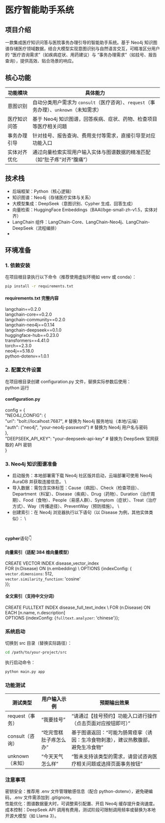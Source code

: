 # 医疗智能助手系统
## 项目介绍
一款集成医疗知识问答与医院事务办理引导的智能助手系统。基于 Neo4j 知识图谱存储医疗领域数据，结合大模型实现意图识别与自然语言交互，可精准区分用户的 “医疗咨询需求”（如疾病症状、用药建议）与 “事务办理需求”（如挂号、报告查询），提供高效、贴合场景的响应。

## 核心功能
| 功能模块       | 具体能力                                                                 |
|----------------|--------------------------------------------------------------------------|
| 意图识别       | 自动分类用户需求为 `consult`（医疗咨询）、`request`（事务办理）、`unknown`（未知需求） |
| 医疗知识问答   | 基于 Neo4j 知识图谱，回答疾病、症状、药物、检查项目等医疗相关问题         |
| 事务办理引导   | 针对挂号、报告查询、费用支付等需求，直接引导至对应功能入口               |
| 实体对齐优化   | 通过向量检索实现用户输入实体与图谱数据的精准匹配（如“肚子疼”对齐“腹痛”） |

## 技术栈
- 后端框架：Python（核心逻辑）
- 知识图谱：Neo4j（存储医疗实体与关系）
- 大模型集成：DeepSeek（意图识别、Cypher 生成、回答生成）
- 向量检索：HuggingFace Embeddings（BAAI/bge-small-zh-v1.5，实体对齐）
- LangChain 组件：LangChain-Core、LangChain-Neo4j、LangChain-DeepSeek（流程编排）
- 
## 环境准备
### 1. 依赖安装
在项目根目录执行以下命令（推荐使用虚拟环境如 venv 或 conda）：
```bash
pip install -r requirements.txt
```
#### requirements.txt 完整内容

langchain==0.2.0 \
langchain-core==0.2.0 \
langchain-community==0.2.0 \
langchain-neo4j==0.1.14 \
langchain-deepseek==0.1.0 \
huggingface-hub==0.23.0 \
transformers==4.41.0 \
torch==2.3.0  \
neo4j==5.18.0 \
python-dotenv==1.0.1     

### 2. 配置文件设置
在项目根目录创建 configuration.py 文件，替换实际参数后使用：\
python 
运行 
#### configuration.py
config = { \
    "NEO4J_CONFIG": { \
        "uri": "bolt://localhost:7687",  # 替换为 Neo4j 服务地址（本地/云端） \
        "auth": ("neo4j", "your-neo4j-password")  # 替换为 Neo4j 用户名与密码 \
    }, \
    "DEEPSEEK_API_KEY": "your-deepseek-api-key"  # 替换为 DeepSeek 官网获取的 API 密钥 \
}

### 3. Neo4j 知识图谱准备
- 启动服务：本地部署需下载 Neo4j 社区版并启动，云端部署可使用 Neo4j AuraDB 并获取连接信息。  \
- 导入数据：需包含实体标签：Cause（病因）、Check（检查项目）、Department（科室）、Disease（疾病）、Drug（药物）、Duration（治疗周期）、Food（食物）、People（易感人群）、Symptom（症状）、Treat（治疗方式）、Way（传播途径）、PreventWay（预防措施）。  \
- 创建索引：在 Neo4j 浏览器执行以下语句（以 Disease 为例，其他实体类似）：  \
<br>

**cypher**语句👇
  
#### 向量索引（适配 384 维向量模型）
CREATE VECTOR INDEX disease_vector_index \
FOR (n:Disease) ON (n.embedding) \ 
OPTIONS {indexConfig: { \
    `vector.dimensions`: 512, \
    `vector.similarity_function`: 'cosine' \
}};

#### 全文索引（支持中文分词）
CREATE FULLTEXT INDEX disease_full_text_index \ 
FOR (n:Disease) ON EACH [n.name, n.description] \
OPTIONS {indexConfig: {`fulltext.analyzer`: 'chinese'}}; 

### 系统启动
切换到 src 目录（替换实际路径）：
```bash
cd /path/to/your-project/src
```
执行启动命令：
```bash
python main.py app
```

### 功能测试
| 测试类型       | 用户输入示例               | 预期输出效果                                                                 |
|----------------|----------------------------|------------------------------------------------------------------------------|
| request（事务） | “我要挂号”                 | “请通过【挂号预约】功能入口进行操作（点击页面对应按钮即可）”                 |
| consult（咨询） | “吃完雪糕肚子疼怎么办”     | 基于图谱返回：“可能为肠胃痉挛（诱因：生冷食物刺激），建议热敷腹部，避免生冷食物” |
| unknown（未知） | “今天天气怎么样”           | “暂未支持该类型的需求，请尝试咨询医疗相关问题或选择页面事务按钮”             |


### 注意事项
密钥安全：推荐用 .env 文件管理敏感信息（配合 python-dotenv），避免硬编码，.env 文件需添加到 .gitignore。 \
性能优化：图谱数据量大时，可调整索引配置、开启 Neo4j 缓存提升查询速度。 \
成本控制：DeepSeek API 调用有费用，测试阶段可限制调用频率或替换为本地开源大模型（如 Llama 3）。 
